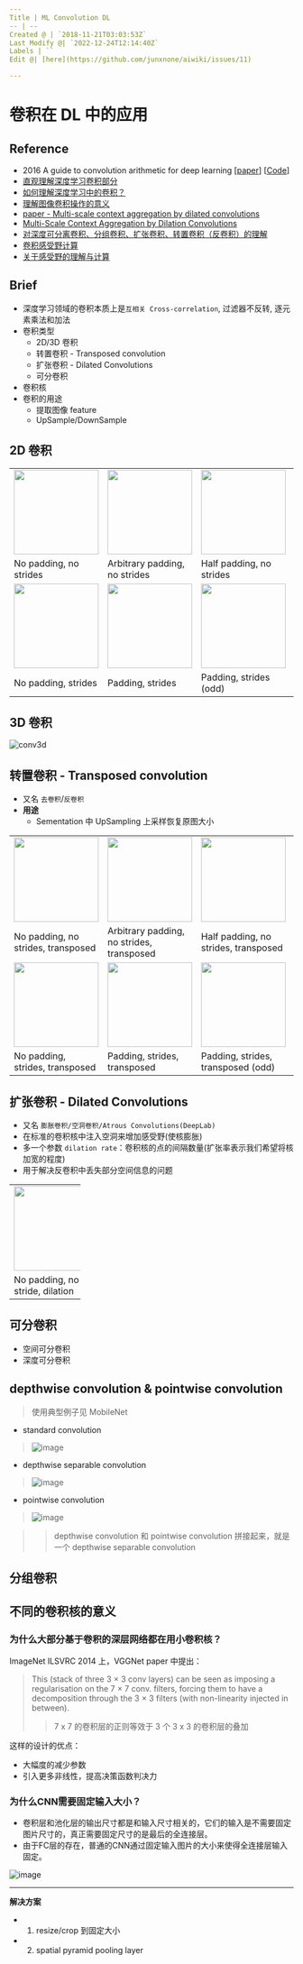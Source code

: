 ```yaml
---
Title | ML Convolution DL
-- | --
Created @ | `2018-11-21T03:03:53Z`
Last Modify @| `2022-12-24T12:14:40Z`
Labels | ``
Edit @| [here](https://github.com/junxnone/aiwiki/issues/11)

---
```


# 卷积在 DL 中的应用
## Reference
- 2016 A guide to convolution arithmetic for deep learning [[paper](https://arxiv.org/abs/1603.07285)] [[Code](https://github.com/vdumoulin/conv_arithmetic)]
- [直观理解深度学习卷积部分](https://www.leiphone.com/news/201807/RQ4sBWYqLkGV4ZAW.html)
- [如何理解深度学习中的卷积？](https://blog.csdn.net/jzrita/article/details/79242004)
- [理解图像卷积操作的意义](https://blog.csdn.net/chaipp0607/article/details/72236892?locationNum=9&fps=1)
- [paper - Multi-scale context aggregation by dilated convolutions](https://arxiv.org/pdf/1511.07122.pdf)
- [Multi-Scale Context Aggregation by Dilation Convolutions](https://blog.csdn.net/qq_21167623/article/details/80923537)
- [对深度可分离卷积、分组卷积、扩张卷积、转置卷积（反卷积）的理解](https://www.cnblogs.com/marsggbo/p/9737991.html)
- [卷积感受野计算](https://www.cnblogs.com/makefile/p/receptive-field.html)
- [关于感受野的理解与计算](https://www.jianshu.com/p/9997c6f5c01e)

## Brief
- 深度学习领域的卷积本质上是`互相关 Cross-correlation`, 过滤器不反转, 逐元素乘法和加法
- 卷积类型
  - 2D/3D 卷积
  - 转置卷积 - Transposed convolution
  - 扩张卷积 - Dilated Convolutions
  - 可分卷积
- 卷积核
- 卷积的用途
  - 提取图像 feature
  - UpSample/DownSample 

##  2D 卷积 



<table style="width:100%; table-layout:fixed;">
  <tr>
    <td><img width="150px" src="https://raw.githubusercontent.com/junxnone/conv_arithmetic/master/gif/no_padding_no_strides.gif"></td>
    <td><img width="150px" src="https://raw.githubusercontent.com/junxnone/conv_arithmetic/master/gif/arbitrary_padding_no_strides.gif"></td>
    <td><img width="150px" src="https://raw.githubusercontent.com/junxnone/conv_arithmetic/master/gif/same_padding_no_strides.gif"></td>
    <td><img width="150px" src="https://raw.githubusercontent.com/junxnone/conv_arithmetic/master/gif/full_padding_no_strides.gif"></td>
  </tr>
  <tr>
    <td>No padding, no strides</td>
    <td>Arbitrary padding, no strides</td>
    <td>Half padding, no strides</td>
    <td>Full padding, no strides</td>
  </tr>
  <tr>
    <td><img width="150px" src="https://raw.githubusercontent.com/junxnone/conv_arithmetic/master/gif/no_padding_strides.gif"></td>
    <td><img width="150px" src="https://raw.githubusercontent.com/junxnone/conv_arithmetic/master/gif/padding_strides.gif"></td>
    <td><img width="150px" src="https://raw.githubusercontent.com/junxnone/conv_arithmetic/master/gif/padding_strides_odd.gif"></td>
    <td></td>
  </tr>
  <tr>
    <td>No padding, strides</td>
    <td>Padding, strides</td>
    <td>Padding, strides (odd)</td>
    <td></td>
  </tr>
</table>

## 3D 卷积


![conv3d](https://user-images.githubusercontent.com/2216970/131626307-c5619328-7718-4eab-aa68-d0db5ec69ab7.gif)

## 转置卷积  - Transposed convolution
- 又名 `去卷积`/`反卷积`
- **用途**
  - Sementation 中 UpSampling 上采样恢复原图大小

<table style="width:100%; table-layout:fixed;">
  <tr>
    <td><img width="150px" src="https://raw.githubusercontent.com/junxnone/conv_arithmetic/master/gif/no_padding_no_strides_transposed.gif"></td>
    <td><img width="150px" src="https://raw.githubusercontent.com/junxnone/conv_arithmetic/master/gif/arbitrary_padding_no_strides_transposed.gif"></td>
    <td><img width="150px" src="https://raw.githubusercontent.com/junxnone/conv_arithmetic/master/gif/same_padding_no_strides_transposed.gif"></td>
    <td><img width="150px" src="https://raw.githubusercontent.com/junxnone/conv_arithmetic/master/gif/full_padding_no_strides_transposed.gif"></td>
  </tr>
  <tr>
    <td>No padding, no strides, transposed</td>
    <td>Arbitrary padding, no strides, transposed</td>
    <td>Half padding, no strides, transposed</td>
    <td>Full padding, no strides, transposed</td>
  </tr>
  <tr>
    <td><img width="150px" src="https://raw.githubusercontent.com/junxnone/conv_arithmetic/master/gif/no_padding_strides_transposed.gif"></td>
    <td><img width="150px" src="https://raw.githubusercontent.com/junxnone/conv_arithmetic/master/gif/padding_strides_transposed.gif"></td>
    <td><img width="150px" src="https://raw.githubusercontent.com/junxnone/conv_arithmetic/master/gif/padding_strides_odd_transposed.gif"></td>
    <td></td>
  </tr>
  <tr>
    <td>No padding, strides, transposed</td>
    <td>Padding, strides, transposed</td>
    <td>Padding, strides, transposed (odd)</td>
    <td></td>
  </tr>
</table>

## 扩张卷积 - Dilated Convolutions
- 又名 `膨胀卷积/空洞卷积/Atrous Convolutions(DeepLab)`
- 在标准的卷积核中注入空洞来增加感受野(使核膨胀)
- 多一个参数 `dilation rate`：卷积核的点的间隔数量(扩张率表示我们希望将核加宽的程度)
- 用于解决反卷积中丢失部分空间信息的问题

<table style="width:25%"; table-layout:fixed;>
  <tr>
    <td><img width="150px" src="https://raw.githubusercontent.com/junxnone/conv_arithmetic/master/gif/dilation.gif"></td>
  </tr>
  <tr>
    <td>No padding, no stride, dilation</td>
  </tr>
</table>

## 可分卷积
- 空间可分卷积
- 深度可分卷积

## depthwise convolution & pointwise convolution 

> 使用典型例子见 MobileNet

- standard convolution
> ![image](https://user-images.githubusercontent.com/2216970/59370080-5bf4bf80-8d74-11e9-958b-e5346b0f14c3.png)
- depthwise separable convolution 
> ![image](https://user-images.githubusercontent.com/2216970/59370092-61eaa080-8d74-11e9-8196-0bc36c4a54dc.png)
- pointwise convolution
> ![image](https://user-images.githubusercontent.com/2216970/59370105-67e08180-8d74-11e9-9ee0-c20f865cd352.png)

>> depthwise convolution 和 pointwise convolution 拼接起来，就是一个 depthwise separable convolution

## 分组卷积



## 不同的卷积核的意义

### 为什么大部分基于卷积的深层网络都在用小卷积核？

ImageNet ILSVRC 2014 上，VGGNet paper 中提出：
> This (stack of three 3 × 3 conv layers) can be seen as imposing a regularisation on the 7 × 7 conv. filters, forcing them to have a decomposition through the 3 × 3 filters (with non-linearity injected in between).
>> 7 x 7 的卷积层的正则等效于 3 个 3 x 3 的卷积层的叠加

这样的设计的优点：
- 大幅度的减少参数
- 引入更多非线性，提高决策函数判决力

### 为什么CNN需要固定输入大小？
- 卷积层和池化层的输出尺寸都是和输入尺寸相关的，它们的输入是不需要固定图片尺寸的，真正需要固定尺寸的是最后的全连接层。
- 由于FC层的存在，普通的CNN通过固定输入图片的大小来使得全连接层输入固定。

![image](https://user-images.githubusercontent.com/2216970/69900942-090bd480-13b5-11ea-8318-f136f2d194ae.png)

---
**解决方案**
- 1. resize/crop 到固定大小
- 2. spatial pyramid pooling layer


